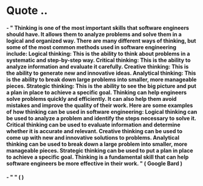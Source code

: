 # Quote ..

#### - " Thinking is one of the most important skills that software engineers should have. It allows them to analyze problems and solve them in a logical and organized way. There are many different ways of thinking, but some of the most common methods used in software engineering include: Logical thinking: This is the ability to think about problems in a systematic and step-by-step way. Critical thinking: This is the ability to analyze information and evaluate it carefully. Creative thinking: This is the ability to generate new and innovative ideas. Analytical thinking: This is the ability to break down large problems into smaller, more manageable pieces. Strategic thinking: This is the ability to see the big picture and put a plan in place to achieve a specific goal. Thinking can help engineers solve problems quickly and efficiently. It can also help them avoid mistakes and improve the quality of their work. Here are some examples of how thinking can be used in software engineering: Logical thinking can be used to analyze a problem and identify the steps necessary to solve it. Critical thinking can be used to evaluate information and determine whether it is accurate and relevant. Creative thinking can be used to come up with new and innovative solutions to problems. Analytical thinking can be used to break down a large problem into smaller, more manageable pieces. Strategic thinking can be used to put a plan in place to achieve a specific goal. Thinking is a fundamental skill that can help software engineers be more effective in their work. " ( Google Bard )

#### - "  " (  )
